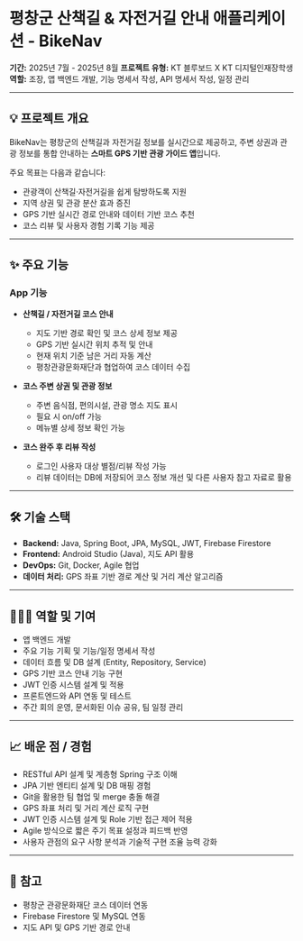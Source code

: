 # 평창군 산책길 & 자전거길 안내 애플리케이션 - BikeNav

**기간:** 2025년 7월 - 2025년 8월
**프로젝트 유형:** KT 블루보드 X KT 디지털인재장학생  
**역할:** 조장, 앱 백엔드 개발, 기능 명세서 작성, API 명세서 작성, 일정 관리

---

## 💡 프로젝트 개요

BikeNav는 평창군의 산책길과 자전거길 정보를 실시간으로 제공하고, 주변 상권과 관광 정보를 통합 안내하는 **스마트 GPS 기반 관광 가이드 앱**입니다.  

주요 목표는 다음과 같습니다:

- 관광객이 산책길·자전거길을 쉽게 탐방하도록 지원
- 지역 상권 및 관광 분산 효과 증진
- GPS 기반 실시간 경로 안내와 데이터 기반 코스 추천
- 코스 리뷰 및 사용자 경험 기록 기능 제공

---

## ✨ 주요 기능

### App 기능
- **산책길 / 자전거길 코스 안내**
  - 지도 기반 경로 확인 및 코스 상세 정보 제공
  - GPS 기반 실시간 위치 추적 및 안내
  - 현재 위치 기준 남은 거리 자동 계산
  - 평창관광문화재단과 협업하여 코스 데이터 수집

- **코스 주변 상권 및 관광 정보**
  - 주변 음식점, 편의시설, 관광 명소 지도 표시
  - 필요 시 on/off 가능
  - 메뉴별 상세 정보 확인 가능

- **코스 완주 후 리뷰 작성**
  - 로그인 사용자 대상 별점/리뷰 작성 가능
  - 리뷰 데이터는 DB에 저장되어 코스 정보 개선 및 다른 사용자 참고 자료로 활용
---

## 🛠 기술 스택

- **Backend:** Java, Spring Boot, JPA, MySQL, JWT, Firebase Firestore
- **Frontend:** Android Studio (Java), 지도 API 활용
- **DevOps:** Git, Docker, Agile 협업
- **데이터 처리:** GPS 좌표 기반 경로 계산 및 거리 계산 알고리즘

---

## 👩🏻‍💻 역할 및 기여

- 앱 백엔드 개발
- 주요 기능 기획 및 기능/일정 명세서 작성
- 데이터 흐름 및 DB 설계 (Entity, Repository, Service)
- GPS 기반 코스 안내 기능 구현
- JWT 인증 시스템 설계 및 적용
- 프론트엔드와 API 연동 및 테스트
- 주간 회의 운영, 문서화된 이슈 공유, 팀 일정 관리

---

## 📈 배운 점 / 경험

- RESTful API 설계 및 계층형 Spring 구조 이해
- JPA 기반 엔티티 설계 및 DB 매핑 경험
- Git을 활용한 팀 협업 및 merge 충돌 해결
- GPS 좌표 처리 및 거리 계산 로직 구현
- JWT 인증 시스템 설계 및 Role 기반 접근 제어 적용
- Agile 방식으로 짧은 주기 목표 설정과 피드백 반영
- 사용자 관점의 요구 사항 분석과 기술적 구현 조율 능력 강화

---

## 🔗 참고

- 평창군 관광문화재단 코스 데이터 연동
- Firebase Firestore 및 MySQL 연동
- 지도 API 및 GPS 기반 경로 안내


